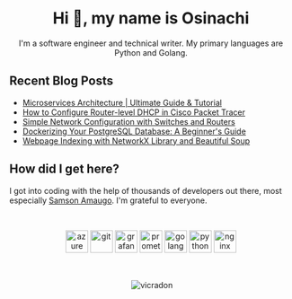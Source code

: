 <h1 align="center">Hi 👋, my name is Osinachi</h1>
<p align="center">I'm a software engineer and technical writer. My primary languages are Python and Golang. </p>


## Recent Blog Posts
<!-- BLOGPOSTS:START -->
<!-- BLOGPOSTS:END -->

<!--START_SECTION:feed-->
* [Microservices Architecture | Ultimate Guide &amp; Tutorial](https:&#x2F;&#x2F;blog.osinachi.me&#x2F;microservices-architecture-ultimate-guide-tutorial)
* [How to Configure Router-level DHCP in Cisco Packet Tracer](https:&#x2F;&#x2F;blog.osinachi.me&#x2F;how-to-configure-router-level-dhcp-in-cisco-packet-tracer)
* [Simple Network Configuration with Switches and Routers](https:&#x2F;&#x2F;blog.osinachi.me&#x2F;simple-network-configuration-with-switches-and-routers)
* [Dockerizing Your PostgreSQL Database: A Beginner&#39;s Guide](https:&#x2F;&#x2F;blog.osinachi.me&#x2F;dockerizing-your-postgresql-database-a-beginners-guide)
* [Webpage Indexing with NetworkX Library and Beautiful Soup](https:&#x2F;&#x2F;blog.osinachi.me&#x2F;webpage-indexing-with-networkx-library-and-beautiful-soup)
<!--END_SECTION:feed-->

## How did I get here?
I got into coding with the help of thousands of developers out there, most especially [Samson Amaugo](https://github.com/sammychinedu2ky). I'm grateful to everyone.

<br>
<p align="center">
  <img src="https://www.vectorlogo.zone/logos/microsoft_azure/microsoft_azure-icon.svg" alt="azure" width="40" height="40"/>
  <img src="https://www.vectorlogo.zone/logos/git-scm/git-scm-icon.svg" alt="git" width="40" height="40"/>
  <img src="https://cdn.jsdelivr.net/gh/devicons/devicon/icons/grafana/grafana-original.svg" height="40" alt="grafana logo"  />
  <img src="https://cdn.jsdelivr.net/gh/devicons/devicon/icons/prometheus/prometheus-original.svg" height="40" alt="prometheus logo"  />
  <img src="https://cdn.jsdelivr.net/gh/devicons/devicon/icons/go/go-original.svg" height="40" alt="golang mascot"  />
  <img src="https://cdn.jsdelivr.net/gh/devicons/devicon/icons/python/python-original.svg" height="40" alt="python logo"  />
  <img src="https://cdn.jsdelivr.net/gh/devicons/devicon/icons/nginx/nginx-original.svg" height="40" alt="nginx logo"  />
</p> 

<br />

<p align="center">&nbsp;<img align="center" src="https://github-readme-stats.vercel.app/api?username=vicradon&show_icons=false" alt="vicradon" /></p>
